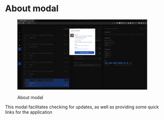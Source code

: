# About modal

<figure><img src="../../.gitbook/assets/230 editor + about (1).png" alt=""><figcaption><p>About modal</p></figcaption></figure>

This modal facilitates checking for updates, as well as providing some quick links for the application
